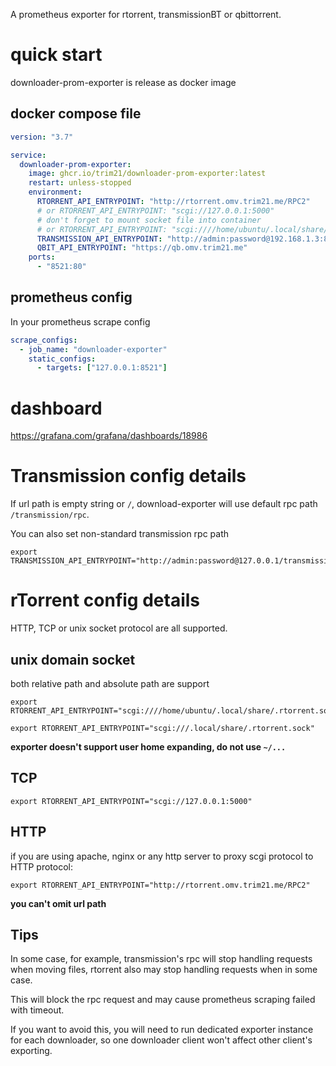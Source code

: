 A prometheus exporter for rtorrent, transmissionBT or qbittorrent.

# quick start

downloader-prom-exporter is release as docker image

## docker compose file

```yaml
version: "3.7"

service:
  downloader-prom-exporter:
    image: ghcr.io/trim21/downloader-prom-exporter:latest
    restart: unless-stopped
    environment:
      RTORRENT_API_ENTRYPOINT: "http://rtorrent.omv.trim21.me/RPC2"
      # or RTORRENT_API_ENTRYPOINT: "scgi://127.0.0.1:5000"
      # don't forget to mount socket file into container
      # or RTORRENT_API_ENTRYPOINT: "scgi:////home/ubuntu/.local/share/.rtorrent.sock"
      TRANSMISSION_API_ENTRYPOINT: "http://admin:password@192.168.1.3:8080"
      QBIT_API_ENTRYPOINT: "https://qb.omv.trim21.me"
    ports:
      - "8521:80"
```

## prometheus config

In your prometheus scrape config

```yaml
scrape_configs:
  - job_name: "downloader-exporter"
    static_configs:
      - targets: ["127.0.0.1:8521"]
```

# dashboard

https://grafana.com/grafana/dashboards/18986

# Transmission config details

If url path is empty string or `/`, download-exporter will use default rpc path `/transmission/rpc`.

You can also set non-standard transmission rpc path 

```shell
export TRANSMISSION_API_ENTRYPOINT="http://admin:password@127.0.0.1/transmission/rpc"
```

# rTorrent config details

HTTP, TCP or unix socket protocol are all supported.


## unix domain socket

both relative path and absolute path are support

```shell
export RTORRENT_API_ENTRYPOINT="scgi:////home/ubuntu/.local/share/.rtorrent.sock"
```

```shell
export RTORRENT_API_ENTRYPOINT="scgi:///.local/share/.rtorrent.sock"
```

**exporter doesn't support user home expanding, do not use `~/...`**

## TCP

```shell
export RTORRENT_API_ENTRYPOINT="scgi://127.0.0.1:5000"
```

## HTTP

if you are using apache, nginx or any http server to proxy scgi protocol to HTTP protocol:
```shell
export RTORRENT_API_ENTRYPOINT="http://rtorrent.omv.trim21.me/RPC2"
```

**you can't omit url path**

## Tips

In some case, for example, transmission's rpc will stop handling requests when moving files, rtorrent also may stop handling requests when in some case.

This will block the rpc request and may cause prometheus scraping failed with timeout.

If you want to avoid this, you will need to run dedicated exporter instance for each downloader,
so one downloader client won't affect other client's exporting.
